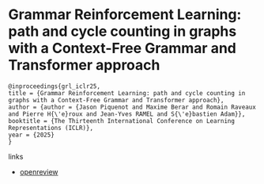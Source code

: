 # Grammar Reinforcement Learning: path and cycle counting in graphs with a Context-Free Grammar and Transformer approach

```
@inproceedings{grl_iclr25,
title = {Grammar Reinforcement Learning: path and cycle counting in graphs with a Context-Free Grammar and Transformer approach},
author = {author = {Jason Piquenot and Maxime Berar and Romain Raveaux and Pierre H{\'e}roux and Jean-Yves RAMEL and S{\'e}bastien Adam}},
booktitle = {The Thirteenth International Conference on Learning Representations (ICLR)},
year = {2025}
}
```

links
- [openreview](https://openreview.net/forum?id=yEox25xAED)
